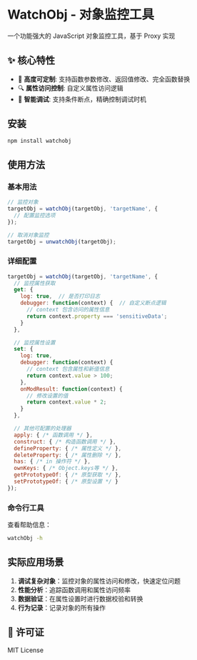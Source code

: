 # WatchObj - 对象监控工具

一个功能强大的 JavaScript 对象监控工具，基于 Proxy 实现

## ✨ 核心特性

- 🎯 **高度可定制**: 支持函数参数修改、返回值修改、完全函数替换
- 🔍 **属性访问控制**: 自定义属性访问逻辑
- 🐛 **智能调试**: 支持条件断点，精确控制调试时机

## 安装

```bash
npm install watchobj
```

## 使用方法

### 基本用法

```javascript
// 监控对象
targetObj = watchObj(targetObj, 'targetName', {
  // 配置监控选项
});

// 取消对象监控
targetObj = unwatchObj(targetObj);
```

### 详细配置

```javascript
targetObj = watchObj(targetObj, 'targetName', {
  // 监控属性获取
  get: {
    log: true,  // 是否打印日志
    debugger: function(context) {  // 自定义断点逻辑
      // context 包含访问的属性信息
      return context.property === 'sensitiveData';
    }
  },

  // 监控属性设置
  set: {
    log: true,
    debugger: function(context) {
      // context 包含属性和新值信息
      return context.value > 100;
    },
    onModResult: function(context) {
      // 修改设置的值
      return context.value * 2;
    }
  },

  // 其他可配置的处理器
  apply: { /* 函数调用 */ },
  construct: { /* 构造函数调用 */ },
  defineProperty: { /* 属性定义 */ },
  deleteProperty: { /* 属性删除 */ },
  has: { /* in 操作符 */ },
  ownKeys: { /* Object.keys等 */ },
  getPrototypeOf: { /* 原型获取 */ },
  setPrototypeOf: { /* 原型设置 */ }
});
```

### 命令行工具

查看帮助信息：

```bash
watchObj -h
```

## 实际应用场景

1. **调试复杂对象**：监控对象的属性访问和修改，快速定位问题
2. **性能分析**：追踪函数调用和属性访问频率
3. **数据验证**：在属性设置时进行数据校验和转换
4. **行为记录**：记录对象的所有操作

## 📄 许可证

MIT License